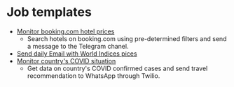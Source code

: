 # Job templates

- [Monitor booking.com hotel prices](monitor_prices_on_booking_com/README.md)
    - Search hotels on booking.com using pre-determined filters and send a message to the Telegram chanel.
- [Send daily Email with World Indices pices](send_daily_email_yfinance/README.md)
- [Monitor country's COVID situation](monitor_country_covid_status/README.md)
    - Get data on country's COVID confirmed cases and send travel recommendation to WhatsApp through Twilio.
